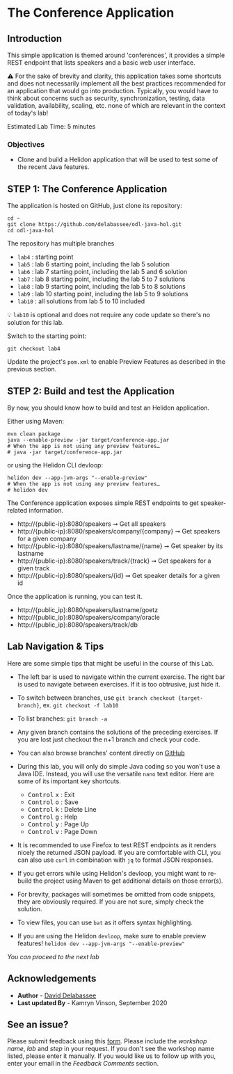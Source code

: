 # The Conference Application

## Introduction

This simple application is themed around 'conferences', it provides a simple REST endpoint that lists speakers and a basic web user interface.

⚠️ For the sake of brevity and clarity, this application takes some shortcuts and does not necessarily implement all the best practices recommended for an application that would go into production. Typically, you would have to think about concerns such as security, synchronization, testing, data validation, availability, scaling, etc. none of which are relevant in the context of today's lab!

Estimated Lab Time: 5 minutes

### Objectives
- Clone and build a Helidon application that will be used to test some of the recent Java features.

## **STEP 1**: The Conference Application

The application is hosted on GitHub, just clone its repository:

```
cd ~
git clone https://github.com/delabassee/odl-java-hol.git
cd odl-java-hol
```


The repository has multiple branches

* `lab4` : starting point
* `lab5` : lab 6 starting point, including the lab 5 solution
* `lab6` : lab 7 starting point, including the lab 5 and 6 solution
* `lab7` : lab 8 starting point, including the lab 5 to 7 solutions
* `lab8` : lab 9 starting point, including the lab 5 to 8 solutions
* `lab9` : lab 10 starting point, including the lab 5 to 9 solutions
* `lab10` : all solutions from lab 5 to 10 included

💡 `lab10` is optional and does not require any code update so there's no solution for this lab.

Switch to the starting point:
```
git checkout lab4
```

Update the project's `pom.xml` to enable Preview Features as described in the previous section.

## **STEP 2**: Build and test the Application

By now, you should know how to build and test an Helidon application. 

Either using Maven:

```
mvn clean package
java --enable-preview -jar target/conference-app.jar
# When the app is not using any preview features… 
# java -jar target/conference-app.jar
```

or using the Helidon CLI devloop:

```
helidon dev --app-jvm-args "--enable-preview"
# When the app is not using any preview features… 
# helidon dev
```

The Conference application exposes simple REST endpoints to get speaker-related information.

* http://{public-ip}:8080/speakers ➞ Get all speakers
* http://{public-ip}:8080/speakers/company/{company} ➞ Get speakers for a given company
* http://{public-ip}:8080/speakers/lastname/{name} ➞ Get speaker by its lastname
* http://{public-ip}:8080/speakers/track/{track} ➞ Get speakers for a given track
* http://{public-ip}:8080/speakers/{id} ➞ Get speaker details for a given id

Once the application is running, you can test it. 

* http://{public_ip}:8080/speakers/lastname/goetz
* http://{public_ip}:8080/speakers/company/oracle
* http://{public_ip}:8080/speakers/track/db

## Lab Navigation & Tips

Here are some simple tips that might be useful in the course of this Lab.

* The left bar is used to navigate within the current exercise. The right bar is used to navigate between exercises. If it is too obtrusive, just hide it.

* To switch between branches, use `git branch checkout {target-branch}`, ex. `git checkout -f lab10`

* To list branches: `git branch -a`

* Any given branch contains the solutions of the preceding exercises. If you are lost just checkout the n+1 branch and check your code.

* You can also browse branches' content directly on [GitHub](https://github.com/delabassee/odl-java-hol/branches)

* During this lab, you will only do simple Java coding so you won't use a Java IDE. Instead, you will use the versatile `nano` text editor. Here are some of its important key shortcuts.

	* <kbd>Control</kbd> <kbd>x</kbd> : Exit
	* <kbd>Control</kbd> <kbd>o</kbd> : Save
	* <kbd>Control</kbd> <kbd>k</kbd> : Delete Line
	* <kbd>Control</kbd> <kbd>g</kbd> : Help
	* <kbd>Control</kbd> <kbd>y</kbd> : Page Up
	* <kbd>Control</kbd> <kbd>v</kbd> : Page Down

* It is recommended to use Firefox to test REST endpoints as it renders nicely the returned JSON payload. If you are comfortable with CLI, you can also use `curl` in combination with `jq` to format JSON responses.

* If you get errors while using Helidon's devloop, you might want to re-build the project using Maven to get additional details on those error(s).

* For brevity, packages will sometimes be omitted from code snippets, they are obviously required. If you are not sure, simply check the solution.

* To view files, you can use `bat` as it offers syntax highlighting.

* If you are using the Helidon `devloop`, make sure to enable preview features! `helidon dev --app-jvm-args "--enable-preview"`

*You can proceed to the next lab*

## Acknowledgements

 - **Author** - [David Delabassee](https://delabassee.com)
 - **Last updated By** - Kamryn Vinson, September 2020

## See an issue?
Please submit feedback using this [form](https://apexapps.oracle.com/pls/apex/f?p=133:1:::::P1_FEEDBACK:1). Please include the *workshop name*, *lab* and *step* in your request.  If you don't see the workshop name listed, please enter it manually. If you would like us to follow up with you, enter your email in the *Feedback Comments* section.
